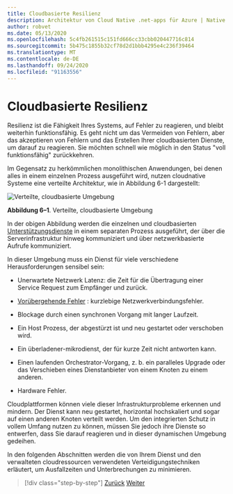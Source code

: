 ```yaml
---
title: Cloudbasierte Resilienz
description: Architektur von Cloud Native .net-apps für Azure | Native Cloud-Resilienz
author: robvet
ms.date: 05/13/2020
ms.openlocfilehash: 5c4fb261515c151fd666cc33cbb020447716c814
ms.sourcegitcommit: 5b475c1855b32cf78d2d1bbb4295e4c236f39464
ms.translationtype: MT
ms.contentlocale: de-DE
ms.lasthandoff: 09/24/2020
ms.locfileid: "91163556"
---
```

# <a name="cloud-native-resiliency"></a>Cloudbasierte Resilienz

Resilienz ist die Fähigkeit Ihres Systems, auf Fehler zu reagieren, und bleibt weiterhin funktionsfähig. Es geht nicht um das Vermeiden von Fehlern, aber das akzeptieren von Fehlern und das Erstellen Ihrer cloudbasierten Dienste, um darauf zu reagieren. Sie möchten schnell wie möglich in den Status "voll funktionsfähig" zurückkehren.

Im Gegensatz zu herkömmlichen monolithischen Anwendungen, bei denen alles in einem einzelnen Prozess ausgeführt wird, nutzen cloudnative Systeme eine verteilte Architektur, wie in Abbildung 6-1 dargestellt:

![Verteilte, cloudbasierte Umgebung](./media/distributed-cloud-native-environment.png)

**Abbildung 6–1**. Verteilte, cloudbasierte Umgebung

In der obigen Abbildung werden die einzelnen und cloudbasierten [Unterstützungsdienste](https://12factor.net/backing-services) in einem separaten Prozess ausgeführt, der über die Serverinfrastruktur hinweg kommuniziert und über netzwerkbasierte Aufrufe kommuniziert.

In dieser Umgebung muss ein Dienst für viele verschiedene Herausforderungen sensibel sein:

- Unerwartete Netzwerk Latenz: die Zeit für die Übertragung einer Service Request zum Empfänger und zurück.

- [Vorübergehende Fehler](/azure/architecture/best-practices/transient-faults) : kurzlebige Netzwerkverbindungsfehler.

- Blockage durch einen synchronen Vorgang mit langer Laufzeit.

- Ein Host Prozess, der abgestürzt ist und neu gestartet oder verschoben wird.

- Ein überladener-mikrodienst, der für kurze Zeit nicht antworten kann.

- Einen laufenden Orchestrator-Vorgang, z. b. ein paralleles Upgrade oder das Verschieben eines Dienstanbieter von einem Knoten zu einem anderen.

- Hardware Fehler.

Cloudplattformen können viele dieser Infrastrukturprobleme erkennen und mindern. Der Dienst kann neu gestartet, horizontal hochskaliert und sogar auf einen anderen Knoten verteilt werden.  Um den integrierten Schutz in vollem Umfang nutzen zu können, müssen Sie jedoch ihre Dienste so entwerfen, dass Sie darauf reagieren und in dieser dynamischen Umgebung gedeihen.

In den folgenden Abschnitten werden die von Ihrem Dienst und den verwalteten cloudressourcen verwendeten Verteidigungstechniken erläutert, um Ausfallzeiten und Unterbrechungen zu minimieren.

>[!div class="step-by-step"]
>[Zurück](elastic-search-in-azure.md)
>[Weiter](application-resiliency-patterns.md)
